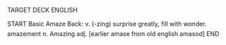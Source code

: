TARGET DECK
ENGLISH

START
Basic
Amaze
Back: v. (-zing) surprise greatly, fill with wonder.  amazement n. Amazing adj. [earlier amase from old english amasod]
END
